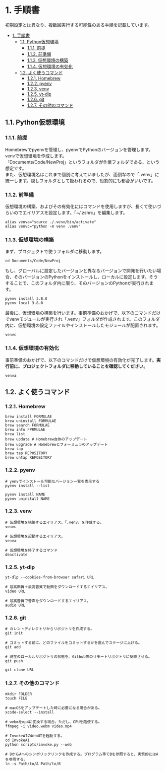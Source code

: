# 1. 手順書

初期設定とは異なり、複数回実行する可能性のある手順を記載しています。

- [1. 手順書](#1-手順書)
  - [1.1. Python仮想環境](#11-python仮想環境)
    - [1.1.1. 前提](#111-前提)
    - [1.1.2. 前準備](#112-前準備)
    - [1.1.3. 仮想環境の構築](#113-仮想環境の構築)
    - [1.1.4. 仮想環境の有効化](#114-仮想環境の有効化)
  - [1.2. よく使うコマンド](#12-よく使うコマンド)
    - [1.2.1. Homebrew](#121-homebrew)
    - [1.2.2. pyenv](#122-pyenv)
    - [1.2.3. venv](#123-venv)
    - [1.2.5. yt-dlp](#125-yt-dlp)
    - [1.2.6. git](#126-git)
    - [1.2.7. その他のコマンド](#127-その他のコマンド)

## 1.1. Python仮想環境

### 1.1.1. 前提

Homebrewでpyenvを管理し、pyenvでPythonのバージョンを管理します。venvで仮想環境を作成します。  
「Documents/Code/NewProj」というフォルダが作業フォルダである、という想定です。  
また、仮想環境名はこれまで個別に考えていましたが、面倒なので「.venv」に統一します。隠しフォルダとして扱われるので、役割的にも都合がいいです。

### 1.1.2. 前準備

仮想環境の構築、およびその有効化にはコマンドを使用しますが、長くて使いづらいのでエイリアスを設定します。「~/.zshrc」を編集します。

```".zshrc"
alias venva="source ./.venv/bin/activate"
alias venvc="python -m venv .venv"
```

### 1.1.3. 仮想環境の構築

まず、プロジェクトで使うフォルダに移動します。

```shell
cd Documents/Code/NewProj
```

もし、グローバルに設定したバージョンと異なるバージョンで開発を行いたい場合、そのバージョンのPythonをインストールし、ローカルに設定します。そうすることで、このフォルダ内に限り、そのバージョンのPythonが実行されます。

```shell
pyenv install 3.8.0
pyenv local 3.8.0
```

最後に、仮想環境の構築を行います。事前準備のおかげで、以下のコマンドだけでvenvモジュールが実行され「.venv」フォルダが作成されます。このフォルダ内に、仮想環境の設定ファイルやインストールしたモジュールが配置されます。

```shell
venvc
```

### 1.1.4. 仮想環境の有効化

事前準備のおかげで、以下のコマンドだけで仮想環境の有効化が完了します。**実行前に、プロジェクトフォルダに移動していることを確認してください。**

```shell
venva
```

## 1.2. よく使うコマンド

### 1.2.1. Homebrew

```shell
brew install FORMULAE
brew uninstall FORMULAE
brew search FORMULAE
brew info FPRMULAE
brew list
brew update # Homebrew自体のアップデート
brew upgrade # Homebrewとフォーミュラのアップデート
brew tap 
brew tap REPOSITORY
brew untap REPOSITORY
```

### 1.2.2. pyenv

```shell
# yenvでインストール可能なバージョン一覧を表示する
pyenv install --list

pyenv install NAME
pyenv uninstall NAME
```

### 1.2.3. venv

```shell
# 仮想環境を構築するエイリアス。「.venv」を作成する。
venvc

# 仮想環境を起動するエイリアス。
venva

# 仮想環境を終了するコマンド
deactivate
```

### 1.2.5. yt-dlp

```shell
yt-dlp --cookies-from-browser safari URL

# 最高画質＋最高音質で動画をダウンロードするエイリアス。
video URL

# 最高音質で音声をダウンロードするエイリアス。
audio URL
```

### 1.2.6. git

```shell
# カレントディレクトリからリポジトリを作成する。
git init

# コミットする前に、どのファイルをコミットするかを選んでステージに上げる。
git add

# 現在のローカルリポジトリの状態を、Github等のリモートリポジトリに反映させる。
git push

git clone URL
```

### 1.2.7. その他のコマンド

```shell
mkdir FOLDER
touch FILE

# macOSをアップデートした時に必要になる場合がある。
xcode-select --install

# webmをmp4に変換する場合。ただし、CPUを酷使する。
ffmpeg -i video.webm video.mp4

# InvokeAIのWebUIを起動する。
cd InvokeAI
python scripts/invoke.py --web

# BからAへのシンボリックリンクを作成する。プログラム等でBを参照すると、実質的にはAを参照する。
ln -s Path/to/A Path/to/B
```
